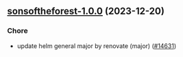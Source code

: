 

## [sonsoftheforest-1.0.0](https://github.com/truecharts/charts/compare/sonsoftheforest-0.0.13...sonsoftheforest-1.0.0) (2023-12-20)

### Chore

- update helm general major by renovate (major) ([#14631](https://github.com/truecharts/charts/issues/14631))
  
  